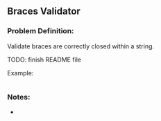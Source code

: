 ## Braces Validator

### Problem Definition:

Validate braces are correctly closed within a string. 

TODO: finish README file

Example:
```java

```

### Notes:
* 
	
